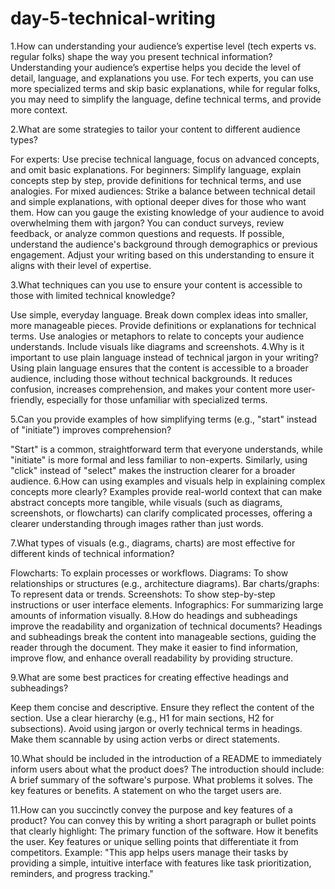 # day-5-technical-writing
1.How can understanding your audience’s expertise level (tech experts vs. regular folks) shape the way you present technical information? Understanding your audience’s expertise helps you decide the level of detail, language, and explanations you use. For tech experts, you can use more specialized terms and skip basic explanations, while for regular folks, you may need to simplify the language, define technical terms, and provide more context.

2.What are some strategies to tailor your content to different audience types?

For experts: Use precise technical language, focus on advanced concepts, and omit basic explanations. For beginners: Simplify language, explain concepts step by step, provide definitions for technical terms, and use analogies. For mixed audiences: Strike a balance between technical detail and simple explanations, with optional deeper dives for those who want them. How can you gauge the existing knowledge of your audience to avoid overwhelming them with jargon? You can conduct surveys, review feedback, or analyze common questions and requests. If possible, understand the audience's background through demographics or previous engagement. Adjust your writing based on this understanding to ensure it aligns with their level of expertise.

3.What techniques can you use to ensure your content is accessible to those with limited technical knowledge?

Use simple, everyday language. Break down complex ideas into smaller, more manageable pieces. Provide definitions or explanations for technical terms. Use analogies or metaphors to relate to concepts your audience understands. Include visuals like diagrams and screenshots. 4.Why is it important to use plain language instead of technical jargon in your writing? Using plain language ensures that the content is accessible to a broader audience, including those without technical backgrounds. It reduces confusion, increases comprehension, and makes your content more user-friendly, especially for those unfamiliar with specialized terms.

5.Can you provide examples of how simplifying terms (e.g., "start" instead of "initiate") improves comprehension?

"Start" is a common, straightforward term that everyone understands, while "initiate" is more formal and less familiar to non-experts. Similarly, using "click" instead of "select" makes the instruction clearer for a broader audience. 6.How can using examples and visuals help in explaining complex concepts more clearly? Examples provide real-world context that can make abstract concepts more tangible, while visuals (such as diagrams, screenshots, or flowcharts) can clarify complicated processes, offering a clearer understanding through images rather than just words.

7.What types of visuals (e.g., diagrams, charts) are most effective for different kinds of technical information?

Flowcharts: To explain processes or workflows. Diagrams: To show relationships or structures (e.g., architecture diagrams). Bar charts/graphs: To represent data or trends. Screenshots: To show step-by-step instructions or user interface elements. Infographics: For summarizing large amounts of information visually. 8.How do headings and subheadings improve the readability and organization of technical documents? Headings and subheadings break the content into manageable sections, guiding the reader through the document. They make it easier to find information, improve flow, and enhance overall readability by providing structure.

9.What are some best practices for creating effective headings and subheadings?

Keep them concise and descriptive. Ensure they reflect the content of the section. Use a clear hierarchy (e.g., H1 for main sections, H2 for subsections). Avoid using jargon or overly technical terms in headings. Make them scannable by using action verbs or direct statements.

10.What should be included in the introduction of a README to immediately inform users about what the product does? The introduction should include: A brief summary of the software's purpose. What problems it solves. The key features or benefits. A statement on who the target users are.

11.How can you succinctly convey the purpose and key features of a product? You can convey this by writing a short paragraph or bullet points that clearly highlight: The primary function of the software. How it benefits the user. Key features or unique selling points that differentiate it from competitors. Example: "This app helps users manage their tasks by providing a simple, intuitive interface with features like task prioritization, reminders, and progress tracking."
